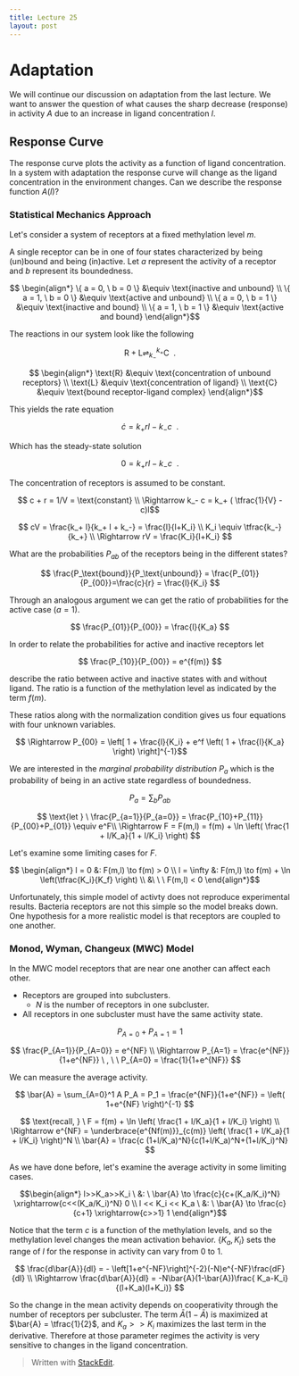 ```yaml
---
title: Lecture 25
layout: post
---
```


# Adaptation

We will continue our discussion on adaptation from the last lecture. We want to answer the question of what causes the sharp decrease (response) in activity $A$ due to an increase in ligand concentration $l$.

## Response Curve

The response curve plots the activity as a function of ligand concentration. In a system with adaptation the response curve will change as the ligand concentration in the environment changes. Can we describe the response function $A(l)$?

### Statistical Mechanics Approach

Let's consider a system of receptors at a fixed methylation level $m$.

A single receptor can be in one of four states characterized by being (un)bound and being (in)active. Let $a$ represent the activity of a receptor and $b$ represent its boundedness.

$$ \begin{align*}
\{ a = 0, \ b = 0 \} &\equiv \text{inactive and unbound} \\
\{ a = 1, \ b = 0 \} &\equiv \text{active and unbound} \\
\{ a = 0, \ b = 1 \} &\equiv \text{inactive and bound} \\
\{ a = 1, \ b = 1 \} &\equiv \text{active and bound}
\end{align*}$$

The reactions in our system look like the following

$$
\text{R}+\text{L} \rightleftharpoons^{k_+}_{k_-} \text{C} \ \ .
$$

$$ \begin{align*}
\text{R} &\equiv \text{concentration of unbound receptors} \\
\text{L} &\equiv \text{concentration of ligand} \\
\text{C} &\equiv \text{bound receptor-ligand complex}
\end{align*}$$

This yields the rate equation

$$ \dot{c} = k_+ rl - k_- c  \ \ .$$

Which has the steady-state solution

$$  0 = k_+ rl - k_- c  \ \ .$$

The concentration of receptors is assumed to be constant.

$$ c + r = 1/V  = \text{constant} \\ \Rightarrow k_- c = k_+ ( \tfrac{1}{V} - c)l$$

$$
cV = \frac{k_+ l}{k_+ l + k_-} = \frac{l}{l+K_i} \\ K_i \equiv \tfrac{k_-}{k_+} \\
\Rightarrow rV = \frac{K_i}{l+K_i}
$$

What are the probabilities $P_{ab}$ of the receptors being in the different states? 

$$
\frac{P_\text{bound}}{P_\text{unbound}} = \frac{P_{01}}{P_{00}}=\frac{c}{r} = \frac{l}{K_i}
$$

Through an analogous argument we can get the ratio of probabilities for the active case ($a=1$).

$$
\frac{P_{01}}{P_{00}} = \frac{l}{K_a}
$$

In order to relate the probabilities for active and inactive receptors let

$$ \frac{P_{10}}{P_{00}} = e^{f(m)} $$

describe the ratio between active and inactive states with and without ligand. The ratio is a function of the methylation level as indicated by the term $f(m)$.

These ratios along with the normalization condition gives us four equations with four unknown variables.

$$ \Rightarrow P_{00} = \left[ 1 + \frac{l}{K_i} + e^f \left( 1 + \frac{l}{K_a} \right) \right]^{-1}$$ 

We are interested in the *marginal probability distribution* $P_a$ which is the probability of being in an active state regardless of boundedness.

$$ P_a = \sum_b P_{ab} $$

$$
\text{let } \ \frac{P_{a=1}}{P_{a=0}} = \frac{P_{10}+P_{11}}{P_{00}+P_{01}} \equiv e^F\\
\Rightarrow F = F(m,l) = f(m) + \ln \left( \frac{1 + l/K_a}{1 + l/K_i} \right)
$$

Let's examine some limiting cases for $F$.

$$ \begin{align*}
l = 0 &: F(m,l) \to f(m) > 0 \\
l = \infty &: F(m,l) \to f(m) + \ln \left(\tfrac{K_i}{K_f} \right) \\
&\  \ \ F(m,l) < 0
\end{align*}$$

Unfortunately, this simple model of activty does not reproduce experimental results. Bacteria receptors are not this simple so the model breaks down. One hypothesis for a more realistic model is that receptors are coupled to one another.

### Monod, Wyman, Changeux (MWC) Model

In the MWC model receptors that are near one another can affect each other.

- Receptors are grouped into subclusters.
	- $N$ is the number of receptors in one subcluster.
- All receptors in one subcluster must have the same activity state.

$$ P_{A=0} + P_{A=1} = 1 $$

$$
\frac{P_{A=1}}{P_{A=0}} = e^{NF} \\
\Rightarrow P_{A=1} = \frac{e^{NF}}{1+e^{NF}} \ , \ \ P_{A=0} = \frac{1}{1+e^{NF}}
$$

We can measure the average activity.

$$
\bar{A} = \sum_{A=0}^1 A P_A = P_1 = \frac{e^{NF}}{1+e^{NF}} = \left( 1+e^{NF} \right)^{-1}
$$

$$
\text{recall, } \ F = f(m) + \ln \left( \frac{1 + l/K_a}{1 + l/K_i} \right) \\
\Rightarrow e^{NF} = \underbrace{e^{Nf(m)}}_{c(m)} \left( \frac{1 + l/K_a}{1 + l/K_i} \right)^N \\
\bar{A} = \frac{c (1+l/K_a)^N}{c(1+l/K_a)^N+(1+l/K_i)^N}
$$

As we have done before, let's examine the average activity in some limiting cases.

$$\begin{align*}
l>>K_a>>K_i \ &: \ \bar{A} \to \frac{c}{c+(K_a/K_i)^N} \xrightarrow{c<<(K_a/K_i)^N} 0 \\
l << K_i << K_a \ &: \ \bar{A} \to \frac{c}{c+1} \xrightarrow{c>>1} 1
\end{align*}$$

Notice that the term $c$ is a function of the methylation levels, and so the methylation level changes the mean activation behavior. $\{K_a,K_i\}$ sets the range of $l$ for the response in activity can vary from 0 to 1.

$$
\frac{d\bar{A}}{dl} = - \left[1+e^{-NF}\right]^{-2}(-N)e^{-NF}\frac{dF}{dl} \\
\Rightarrow \frac{d\bar{A}}{dl} = -N\bar{A}(1-\bar{A})\frac{ K_a-K_i}{(l+K_a)(l+K_i)}
$$

So the change in the mean activity depends on cooperativity through the number of receptors per subcluster. The term $\bar{A}(1-\bar{A})$ is maximized at $\bar{A} = \tfrac{1}{2}$, and $K_a>>K_i$ maximizes the last term in the derivative. Therefore at those parameter regimes the activity is very sensitive to changes in the ligand concentration.

> Written with [StackEdit](https://stackedit.io/).
